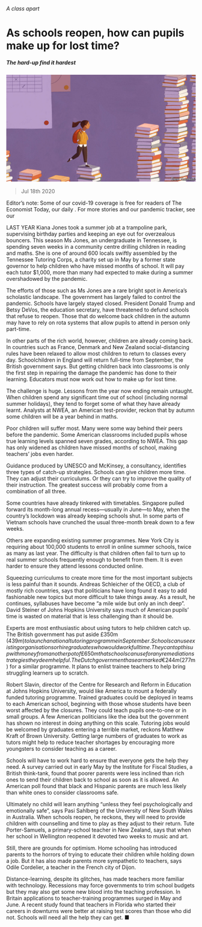 ###### A class apart

# As schools reopen, how can pupils make up for lost time? 

##### The hard-up find it hardest 

![image](images/20200718_IRD001_0.jpg) 

> Jul 18th 2020 

Editor’s note: Some of our covid-19 coverage is free for readers of The Economist Today, our daily . For more stories and our pandemic tracker, see our 

LAST YEAR Kiana Jones took a summer job at a trampoline park, supervising birthday parties and keeping an eye out for overzealous bouncers. This season Ms Jones, an undergraduate in Tennessee, is spending seven weeks in a community centre drilling children in reading and maths. She is one of around 600 locals swiftly assembled by the Tennessee Tutoring Corps, a charity set up in May by a former state governor to help children who have missed months of school. It will pay each tutor $1,000, more than many had expected to make during a summer overshadowed by the pandemic.

The efforts of those such as Ms Jones are a rare bright spot in America’s scholastic landscape. The government has largely failed to control the pandemic. Schools have largely stayed closed. President Donald Trump and Betsy DeVos, the education secretary, have threatened to defund schools that refuse to reopen. Those that do welcome back children in the autumn may have to rely on rota systems that allow pupils to attend in person only part-time.


In other parts of the rich world, however, children are already coming back. In countries such as France, Denmark and New Zealand social-distancing rules have been relaxed to allow most children to return to classes every day. Schoolchildren in England will return full-time from September, the British government says. But getting children back into classrooms is only the first step in repairing the damage the pandemic has done to their learning. Educators must now work out how to make up for lost time.

The challenge is huge. Lessons from the year now ending remain untaught. When children spend any significant time out of school (including normal summer holidays), they tend to forget some of what they have already learnt. Analysts at NWEA, an American test-provider, reckon that by autumn some children will be a year behind in maths.

Poor children will suffer most. Many were some way behind their peers before the pandemic. Some American classrooms included pupils whose true learning levels spanned seven grades, according to NWEA. This gap has only widened as children have missed months of school, making teachers’ jobs even harder.

Guidance produced by UNESCO and McKinsey, a consultancy, identifies three types of catch-up strategies. Schools can give children more time. They can adjust their curriculums. Or they can try to improve the quality of their instruction. The greatest success will probably come from a combination of all three.

Some countries have already tinkered with timetables. Singapore pulled forward its month-long annual recess—usually in June—to May, when the country’s lockdown was already keeping schools shut. In some parts of Vietnam schools have crunched the usual three-month break down to a few weeks.

Others are expanding existing summer programmes. New York City is requiring about 100,000 students to enroll in online summer schools, twice as many as last year. The difficulty is that children often fail to turn up to real summer schools frequently enough to benefit from them. It is even harder to ensure they attend lessons conducted online.

Squeezing curriculums to create more time for the most important subjects is less painful than it sounds. Andreas Schleicher of the OECD, a club of mostly rich countries, says that politicians have long found it easy to add fashionable new topics but more difficult to take things away. As a result, he continues, syllabuses have become “a mile wide but only an inch deep”. David Steiner of Johns Hopkins University says much of American pupils’ time is wasted on material that is less challenging than it should be.

Experts are most enthusiastic about using tutors to help children catch up. The British government has put aside £350m ($439m) to launch a national tutoring programme in September. Schools can use existing organisations or hire graduates who would work full time. They can top this up with money from another pot of £650m that schools can use for any remediation strategies they deem helpful. The Dutch government has earmarked €244m ($277m) for a similar programme. It plans to enlist trainee teachers to help bring struggling learners up to scratch.

Robert Slavin, director of the Centre for Research and Reform in Education at Johns Hopkins University, would like America to mount a federally funded tutoring programme. Trained graduates could be deployed in teams to each American school, beginning with those whose students have been worst affected by the closures. They could teach pupils one-to-one or in small groups. A few American politicians like the idea but the government has shown no interest in doing anything on this scale. Tutoring jobs would be welcomed by graduates entering a terrible market, reckons Matthew Kraft of Brown University. Getting large numbers of graduates to work as tutors might help to reduce teacher shortages by encouraging more youngsters to consider teaching as a career.

Schools will have to work hard to ensure that everyone gets the help they need. A survey carried out in early May by the Institute for Fiscal Studies, a British think-tank, found that poorer parents were less inclined than rich ones to send their children back to school as soon as it is allowed. An American poll found that black and Hispanic parents are much less likely than white ones to consider classrooms safe.

Ultimately no child will learn anything “unless they feel psychologically and emotionally safe”, says Pasi Sahlberg of the University of New South Wales in Australia. When schools reopen, he reckons, they will need to provide children with counselling and time to play as they adjust to their return. Tute Porter-Samuels, a primary-school teacher in New Zealand, says that when her school in Wellington reopened it devoted two weeks to music and art.

Still, there are grounds for optimism. Home schooling has introduced parents to the horrors of trying to educate their children while holding down a job. But it has also made parents more sympathetic to teachers, says Odile Cordelier, a teacher in the French city of Dijon.

Distance-learning, despite its glitches, has made teachers more familiar with technology. Recessions may force governments to trim school budgets but they may also get some new blood into the teaching profession. In Britain applications to teacher-training programmes surged in May and June. A recent study found that teachers in Florida who started their careers in downturns were better at raising test scores than those who did not. Schools will need all the help they can get. ■

